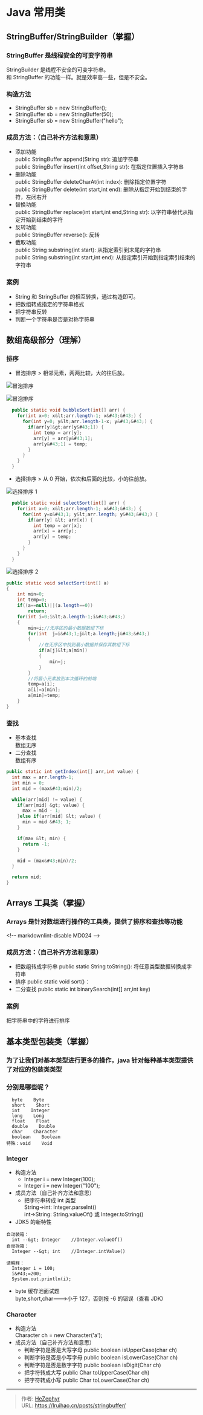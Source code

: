 # Java 常用类


## StringBuffer/StringBuilder（掌握）

### StringBuffer 是线程安全的可变字符串

StringBuilder 是线程不安全的可变字符串。  
 和 StringBuffer 的功能一样。就是效率高一些，但是不安全。

### 构造方法

- StringBuffer sb = new StringBuffer();
- StringBuffer sb = new StringBuffer(50);
- StringBuffer sb = new StringBuffer(&#34;hello&#34;);

### 成员方法：（自己补齐方法和意思）

- 添加功能  
  public StringBuffer append(String str): 追加字符串  
  public StringBuffer insert(int offset,String str): 在指定位置插入字符串
- 删除功能  
  public StringBuffer deleteCharAt(int index): 删除指定位置字符  
  public StringBuffer delete(int start,int end): 删除从指定开始到结束的字符，左闭右开
- 替换功能  
  public StringBuffer replace(int start,int end,String str): 以字符串替代从指定开始到结束的字符
- 反转功能  
  public StringBuffer reverse(): 反转
- 截取功能  
  public String substring(int start): 从指定索引到末尾的字符串  
  public String substring(int start,int end): 从指定索引开始到指定索引结束的字符串

### 案例

- String 和 StringBuffer 的相互转换，通过构造即可。
- 把数组转成指定的字符串格式
- 把字符串反转
- 判断一个字符串是否是对称字符串

## 数组高级部分（理解）

### 排序

- 冒泡排序
  &gt; 相邻元素，两两比较，大的往后放。

![冒泡排序](images/bubble.gif)

![冒泡排序](images/1.png)

```java
  public static void bubbleSort(int[] arr) {
    for(int x=0; x&lt;arr.length-1; x&#43;&#43;) {
      for(int y=0; y&lt;arr.length-1-x; y&#43;&#43;) {
        if(arr[y]&gt;arr[y&#43;1]) {
          int temp = arr[y];
          arr[y] = arr[y&#43;1];
          arr[y&#43;1] = temp;
        }
      }
    }
  }
```

- 选择排序
  &gt; 从 0 开始，依次和后面的比较，小的往前放。

![选择排序 1](images/2.png)

```java
  public static void selectSort(int[] arr) {
    for(int x=0; x&lt;arr.length-1; x&#43;&#43;) {
      for(int y=x&#43;1; y&lt;arr.length; y&#43;&#43;) {
        if(arr[y] &lt; arr[x]) {
          int temp = arr[x];
          arr[x] = arr[y];
          arr[y] = temp;
        }
      }
    }
  }
```

![选择排序 2](images/select.gif)

```java
public static void selectSort(int[] a)
{
    int min=0;
    int temp=0;
    if((a==null)||(a.length==0))
        return;
    for(int i=0;i&lt;a.length-1;i&#43;&#43;)
    {
        min=i;//无序区的最小数据数组下标
        for(int  j=i&#43;1;j&lt;a.length;j&#43;&#43;)
        {
            //在无序区中找到最小数据并保存其数组下标
            if(a[j]&lt;a[min])
            {
                min=j;
            }
        }
        //将最小元素放到本次循环的前端
        temp=a[i];
        a[i]=a[min];
        a[min]=temp;
    }
}
```

### 查找

- 基本查找  
  数组无序
- 二分查找  
  数组有序

```java
public static int getIndex(int[] arr,int value) {
  int max = arr.length-1;
  int min = 0;
  int mid = (max&#43;min)/2;

  while(arr[mid] != value) {
    if(arr[mid] &gt; value) {
      max = mid - 1;
    }else if(arr[mid] &lt; value) {
      min = mid &#43; 1;
    }

    if(max &lt; min) {
      return -1;
    }

    mid = (max&#43;min)/2;
  }

  return mid;
}
```

## Arrays 工具类（掌握）

### Arrays 是针对数组进行操作的工具类，提供了排序和查找等功能

&lt;!-- markdownlint-disable MD024 --&gt;

### 成员方法：（自己补齐方法和意思）

- 把数组转成字符串
  public static String toString(): 将任意类型数据转换成字符串
- 排序
  public static void sort()：
- 二分查找
  public static int binarySearch(int[] arr,int key)

### 案例

把字符串中的字符进行排序

## 基本类型包装类（掌握）

### 为了让我们对基本类型进行更多的操作，java 针对每种基本类型提供了对应的包装类类型

### 分别是哪些呢？

```plain
  byte    Byte
  short    Short
  int    Integer
  long    Long
  float    Float
  double    Double
  char    Character
  boolean    Boolean
特殊：void    Void
```

### Integer

- 构造方法
  - Integer i = new Integer(100);
  - Integer i = new Integer(&#34;100&#34;);
- 成员方法（自己补齐方法和意思）
  - 把字符串转成 int 类型  
    String-&gt;int: Integer.parseInt()  
    int-&gt;String: String.valueOf() 或 Integer.toString()
- JDK5 的新特性

```plain
自动装箱：
  int --&gt; Integer    //Integer.valueOf()
自动拆箱：
  Integer --&gt; int    //Integer.intValue()

请解释：
  Integer i = 100;
  i&#43;=200;
  System.out.println(i);
```

- byte 缓存池面试题  
  byte,short,char---&gt;小于 127，否则报 -6 的错误（查看 JDK)

### Character

- 构造方法  
  Character ch = new Character(&#39;a&#39;);
- 成员方法（自己补齐方法和意思）
  - 判断字符是否是大写字母
    public boolean isUpperCase(char ch)
  - 判断字符是否是小写字母
    public boolean isLowerCase(Char ch)
  - 判断字符是否是数字字符
    public boolean isDigit(Char ch)
  - 把字符转成大写
    public Char toUpperCase(Char ch)
  - 把字符转成小写
    public Char toLowerCase(Char ch)


---

> 作者: [HeZephyr](https://github.com/HeZephyr)  
> URL: https://lruihao.cn/posts/stringbuffer/  

